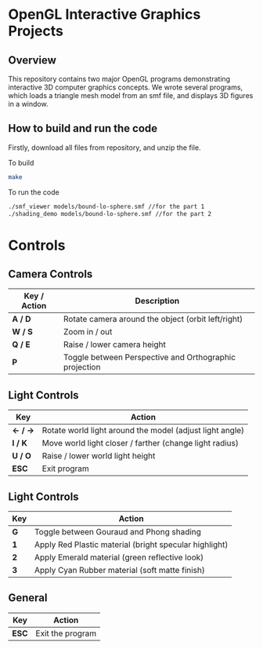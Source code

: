 # OpenGL Interactive Graphics Projects

## Overview
This repository contains two major OpenGL programs demonstrating interactive 3D computer graphics concepts. We wrote several programs, which loads a triangle mesh model from an smf file, and displays 3D figures in a window.

## How to build and run the code
Firstly, download all files from repository, and unzip the file.

To build 
```bash 
make
```

To run the code
```bash
./smf_viewer models/bound-lo-sphere.smf //for the part 1
./shading_demo models/bound-lo-sphere.smf //for the part 2
```
# Controls

## Camera Controls
| Key / Action | Description |
|---------------|-------------|
| **A / D** | Rotate camera around the object (orbit left/right) |
| **W / S** | Zoom in / out |
| **Q / E** | Raise / lower camera height |
| **P** | Toggle between Perspective and Orthographic projection |

## Light Controls
| Key | Action |
|------|--------|
| **← / →** | Rotate world light around the model (adjust light angle) |
| **I / K** | Move world light closer / farther (change light radius) |
| **U / O** | Raise / lower world light height |
| **ESC** | Exit program |

## Light Controls
| Key | Action |
|------|--------|
| **G** | Toggle between Gouraud and Phong shading |
| **1** | Apply Red Plastic material (bright specular highlight) |
| **2** | Apply Emerald material (green reflective look) |
| **3** | Apply Cyan Rubber material (soft matte finish) |

## General
| Key | Action |
|------|--------|
| **ESC** | Exit the program |


